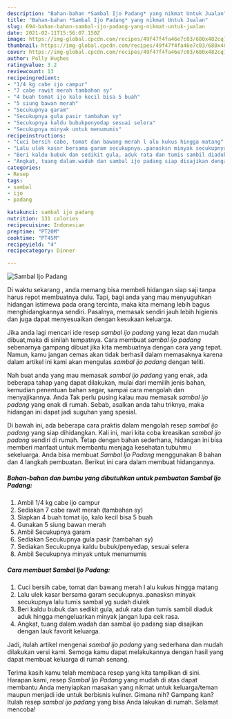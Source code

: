 ```yaml
---
description: "Bahan-bahan *Sambal Ijo Padang* yang nikmat Untuk Jualan"
title: "Bahan-bahan *Sambal Ijo Padang* yang nikmat Untuk Jualan"
slug: 694-bahan-bahan-sambal-ijo-padang-yang-nikmat-untuk-jualan
date: 2021-02-11T15:56:07.150Z
image: https://img-global.cpcdn.com/recipes/49f47f4fa46e7c03/680x482cq70/sambal-ijo-padang-foto-resep-utama.jpg
thumbnail: https://img-global.cpcdn.com/recipes/49f47f4fa46e7c03/680x482cq70/sambal-ijo-padang-foto-resep-utama.jpg
cover: https://img-global.cpcdn.com/recipes/49f47f4fa46e7c03/680x482cq70/sambal-ijo-padang-foto-resep-utama.jpg
author: Polly Hughes
ratingvalue: 3.2
reviewcount: 13
recipeingredient:
- "1/4 kg cabe ijo campur"
- "7 cabe rawit merah tambahan sy"
- "4 buah tomat ijo kalo kecil bisa 5 buah"
- "5 siung bawan merah"
- "Secukupnya garam"
- "Secukupnya gula pasir tambahan sy"
- "Secukupnya kaldu bubukpenyedap sesuai selera"
- "Secukupnya minyak untuk menumumis"
recipeinstructions:
- "Cuci bersih cabe, tomat dan bawang merah l alu kukus hingga matang"
- "Lalu ulek kasar bersama garam secukupnya..panasksn minyak secukupnya lalu tumis sambal yg sudah diulek"
- "Beri kaldu bubuk dan sedikit gula, aduk rata dan tumis sambil diaduk aduk hingga mengeluarkan minyak jangan lupa cek rasa."
- "Angkat, tuang dalam.wadah dan sambal ijo padang siap disajikan dengan lauk favorit keluarga."
categories:
- Resep
tags:
- sambal
- ijo
- padang

katakunci: sambal ijo padang 
nutrition: 131 calories
recipecuisine: Indonesian
preptime: "PT20M"
cooktime: "PT45M"
recipeyield: "4"
recipecategory: Dinner

---
```



![*Sambal Ijo Padang*](https://img-global.cpcdn.com/recipes/49f47f4fa46e7c03/680x482cq70/sambal-ijo-padang-foto-resep-utama.jpg)

Di waktu  sekarang , anda memang bisa membeli hidangan siap saji tanpa harus repot membuatnya dulu. Tapi, bagi anda yang mau menyuguhkan hidangan istimewa pada orang tercinta, maka kita memang lebih bagus menghidangkannya sendiri. Pasalnya, memasak sendiri jauh lebih higienis dan juga dapat menyesuaikan dengan kesukaan keluarga.

Jika anda lagi mencari ide resep *sambal ijo padang* yang lezat dan mudah dibuat,maka di sinilah tempatnya. Cara membuat *sambal ijo padang*  sebenarnya gampang dibuat jika kita membuatnya dengan cara yang tepat. Namun, kamu jangan cemas akan tidak berhasil dalam memasaknya 
karena dalam artikel ini kami akan mengulas *sambal ijo padang* dengan teliti.  



Nah buat anda yang mau memasak *sambal ijo padang* yang enak, ada beberapa tahap yang dapat dilakukan, mulai dari memilih jenis bahan, kemudian penentuan bahan segar, sampai cara mengolah dan menyajikannya. Anda Tak perlu pusing kalau mau memasak *sambal ijo padang* yang enak di rumah. Sebab, asalkan anda  tahu triknya, maka hidangan ini dapat jadi suguhan yang spesial.

Di bawah ini, ada beberapa cara praktis  dalam mengolah resep *sambal ijo padang* yang siap dihidangkan. Kali ini, mari kita coba kreasikan *sambal ijo padang* sendiri di rumah. Tetap dengan bahan sederhana, hidangan ini bisa memberi manfaat untuk membantu menjaga kesehatan tubuhmu sekeluarga. Anda bisa membuat *Sambal Ijo Padang* menggunakan 8 bahan dan 4 langkah pembuatan. Berikut ini cara dalam membuat hidangannya.

<!--inarticleads1-->

##### Bahan-bahan dan bumbu yang dibutuhkan untuk pembuatan *Sambal Ijo Padang*:

1. Ambil 1/4 kg cabe ijo campur
1. Sediakan 7 cabe rawit merah (tambahan sy)
1. Siapkan 4 buah tomat ijo, kalo kecil bisa 5 buah
1. Gunakan 5 siung bawan merah
1. Ambil Secukupnya garam
1. Sediakan Secukupnya gula pasir (tambahan sy)
1. Sediakan Secukupnya kaldu bubuk/penyedap, sesuai selera
1. Ambil Secukupnya minyak untuk menumumis




<!--inarticleads2-->

##### Cara membuat *Sambal Ijo Padang*:

1. Cuci bersih cabe, tomat dan bawang merah l alu kukus hingga matang
1. Lalu ulek kasar bersama garam secukupnya..panasksn minyak secukupnya lalu tumis sambal yg sudah diulek
1. Beri kaldu bubuk dan sedikit gula, aduk rata dan tumis sambil diaduk aduk hingga mengeluarkan minyak jangan lupa cek rasa.
1. Angkat, tuang dalam.wadah dan sambal ijo padang siap disajikan dengan lauk favorit keluarga.




Jadi, itulah artikel mengenai  *sambal ijo padang*  yang sederhana dan mudah dilakukan versi kami. Semoga kamu dapat melakukannya dengan hasil yang dapat membuat keluarga di rumah senang. 

Terima kasih kamu telah membaca resep yang kita tampilkan di sini. Harapan kami, resep  *Sambal Ijo Padang* yang mudah di atas dapat membantu Anda menyiapkan masakan yang nikmat untuk keluarga/teman maupun menjadi ide untuk berbisnis kuliner. Gimana nih? Gampang kan? Itulah resep *sambal ijo padang* yang bisa Anda lakukan di rumah. Selamat mencoba!

